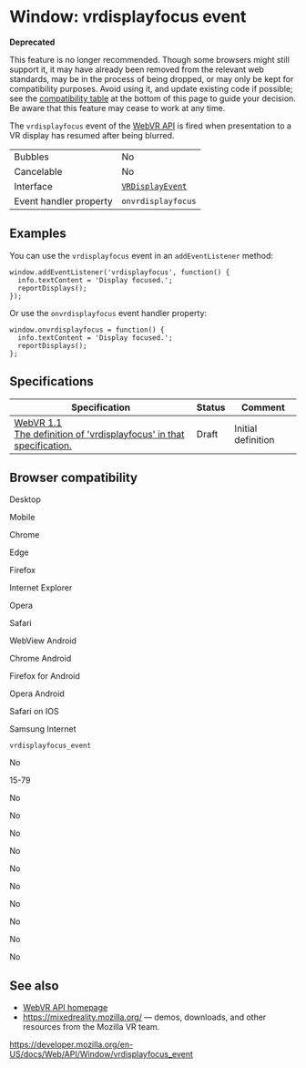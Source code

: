 Window: vrdisplayfocus event
============================

**Deprecated**

This feature is no longer recommended. Though some browsers might still support it, it may have already been removed from the relevant web standards, may be in the process of being dropped, or may only be kept for compatibility purposes. Avoid using it, and update existing code if possible; see the [compatibility table](#browser_compatibility) at the bottom of this page to guide your decision. Be aware that this feature may cease to work at any time.

The `vrdisplayfocus` event of the [WebVR API](../webvr_api) is fired when presentation to a VR display has resumed after being blurred.

<table><tbody><tr class="odd"><td>Bubbles</td><td>No</td></tr><tr class="even"><td>Cancelable</td><td>No</td></tr><tr class="odd"><td>Interface</td><td><a href="../vrdisplayevent"><code>VRDisplayEvent</code></a></td></tr><tr class="even"><td>Event handler property</td><td><code>onvrdisplayfocus</code></td></tr></tbody></table>

Examples
--------

You can use the `vrdisplayfocus` event in an `addEventListener` method:

    window.addEventListener('vrdisplayfocus', function() {
      info.textContent = 'Display focused.';
      reportDisplays();
    });

Or use the `onvrdisplayfocus` event handler property:

    window.onvrdisplayfocus = function() {
      info.textContent = 'Display focused.';
      reportDisplays();
    };

Specifications
--------------

<table><thead><tr class="header"><th>Specification</th><th>Status</th><th>Comment</th></tr></thead><tbody><tr class="odd"><td><a href="https://immersive-web.github.io/webvr/spec/1.1/#dom-window-onvrdisplayfocus">WebVR 1.1<br />
<span class="small">The definition of 'vrdisplayfocus' in that specification.</span></a></td><td><span class="spec-draft">Draft</span></td><td>Initial definition</td></tr></tbody></table>

Browser compatibility
---------------------

Desktop

Mobile

Chrome

Edge

Firefox

Internet Explorer

Opera

Safari

WebView Android

Chrome Android

Firefox for Android

Opera Android

Safari on IOS

Samsung Internet

`vrdisplayfocus_event`

No

15-79

No

No

No

No

No

No

No

No

No

No

See also
--------

-   [WebVR API homepage](../webvr_api)
-   <https://mixedreality.mozilla.org/> — demos, downloads, and other resources from the Mozilla VR team.

<a href="https://developer.mozilla.org/en-US/docs/Web/API/Window/vrdisplayfocus_event" class="_attribution-link">https://developer.mozilla.org/en-US/docs/Web/API/Window/vrdisplayfocus_event</a>
